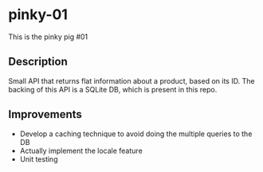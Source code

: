 # pinky-01
This is the pinky pig #01

## Description
Small API that returns flat information about a product, based on its ID. The backing of this API is a SQLite DB, which is present in this repo.

## Improvements
* Develop a caching technique to avoid doing the multiple queries to the DB
* Actually implement the locale feature
* Unit testing
